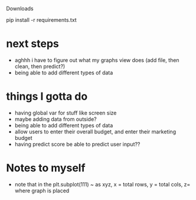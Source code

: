 Downloads

pip install -r requirements.txt 

# next steps
- aghhh i have to figure out what my graphs view does (add file, then clean, then predict?)
- being able to add different types of data


# things I gotta do
- having global var for stuff like screen size
- maybe adding data from outside?
- being able to add different types of data
- allow users to enter their overall budget, and enter their marketing budget
- having predict score be able to predict user input??

# Notes to myself
- note that in the plt.subplot(111) ~ as xyz, x = total rows, y = total cols, z= where graph is placed 